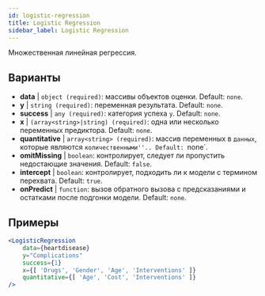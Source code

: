 ```yaml
---
id: logistic-regression
title: Logistic Regression
sidebar_label: Logistic Regression
---
```


Множественная линейная регрессия.

## Варианты

* __data__ | `object (required)`: массивы объектов оценки. Default: `none`.
* __y__ | `string (required)`: переменная результата. Default: `none`.
* __success__ | `any (required)`: категория успеха `y`. Default: `none`.
* __x__ | `(array<string>|string) (required)`: одна или несколько переменных предиктора. Default: `none`.
* __quantitative__ | `array<string> (required)`: массив переменных в `данных`, которые являются `количественными''.. Default: `none`.
* __omitMissing__ | `boolean`: контролирует, следует ли пропустить недостающие значения. Default: `false`.
* __intercept__ | `boolean`: контролирует, подходить ли к модели с термином перехвата. Default: `true`.
* __onPredict__ | `function`: вызов обратного вызова с предсказаниями и остатками после подгонки модели. Default: `none`.


## Примеры

```jsx live
<LogisticRegression 
    data={heartdisease} 
    y="Complications"
    success={1}
    x={[ 'Drugs', 'Gender', 'Age', 'Interventions' ]}
    quantitative={[ 'Age', 'Cost', 'Interventions' ]}
/>
```

